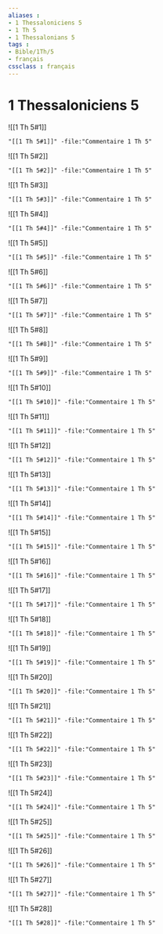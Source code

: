```yaml
---
aliases : 
- 1 Thessaloniciens 5
- 1 Th 5
- 1 Thessalonians 5
tags : 
- Bible/1Th/5
- français
cssclass : français
---
```


# 1 Thessaloniciens 5

![[1 Th 5#1]]

```query
"[[1 Th 5#1]]" -file:"Commentaire 1 Th 5"
```

![[1 Th 5#2]]

```query
"[[1 Th 5#2]]" -file:"Commentaire 1 Th 5"
```

![[1 Th 5#3]]

```query
"[[1 Th 5#3]]" -file:"Commentaire 1 Th 5"
```

![[1 Th 5#4]]

```query
"[[1 Th 5#4]]" -file:"Commentaire 1 Th 5"
```

![[1 Th 5#5]]

```query
"[[1 Th 5#5]]" -file:"Commentaire 1 Th 5"
```

![[1 Th 5#6]]

```query
"[[1 Th 5#6]]" -file:"Commentaire 1 Th 5"
```

![[1 Th 5#7]]

```query
"[[1 Th 5#7]]" -file:"Commentaire 1 Th 5"
```

![[1 Th 5#8]]

```query
"[[1 Th 5#8]]" -file:"Commentaire 1 Th 5"
```

![[1 Th 5#9]]

```query
"[[1 Th 5#9]]" -file:"Commentaire 1 Th 5"
```

![[1 Th 5#10]]

```query
"[[1 Th 5#10]]" -file:"Commentaire 1 Th 5"
```

![[1 Th 5#11]]

```query
"[[1 Th 5#11]]" -file:"Commentaire 1 Th 5"
```

![[1 Th 5#12]]

```query
"[[1 Th 5#12]]" -file:"Commentaire 1 Th 5"
```

![[1 Th 5#13]]

```query
"[[1 Th 5#13]]" -file:"Commentaire 1 Th 5"
```

![[1 Th 5#14]]

```query
"[[1 Th 5#14]]" -file:"Commentaire 1 Th 5"
```

![[1 Th 5#15]]

```query
"[[1 Th 5#15]]" -file:"Commentaire 1 Th 5"
```

![[1 Th 5#16]]

```query
"[[1 Th 5#16]]" -file:"Commentaire 1 Th 5"
```

![[1 Th 5#17]]

```query
"[[1 Th 5#17]]" -file:"Commentaire 1 Th 5"
```

![[1 Th 5#18]]

```query
"[[1 Th 5#18]]" -file:"Commentaire 1 Th 5"
```

![[1 Th 5#19]]

```query
"[[1 Th 5#19]]" -file:"Commentaire 1 Th 5"
```

![[1 Th 5#20]]

```query
"[[1 Th 5#20]]" -file:"Commentaire 1 Th 5"
```

![[1 Th 5#21]]

```query
"[[1 Th 5#21]]" -file:"Commentaire 1 Th 5"
```

![[1 Th 5#22]]

```query
"[[1 Th 5#22]]" -file:"Commentaire 1 Th 5"
```

![[1 Th 5#23]]

```query
"[[1 Th 5#23]]" -file:"Commentaire 1 Th 5"
```

![[1 Th 5#24]]

```query
"[[1 Th 5#24]]" -file:"Commentaire 1 Th 5"
```

![[1 Th 5#25]]

```query
"[[1 Th 5#25]]" -file:"Commentaire 1 Th 5"
```

![[1 Th 5#26]]

```query
"[[1 Th 5#26]]" -file:"Commentaire 1 Th 5"
```

![[1 Th 5#27]]

```query
"[[1 Th 5#27]]" -file:"Commentaire 1 Th 5"
```

![[1 Th 5#28]]

```query
"[[1 Th 5#28]]" -file:"Commentaire 1 Th 5"
```

